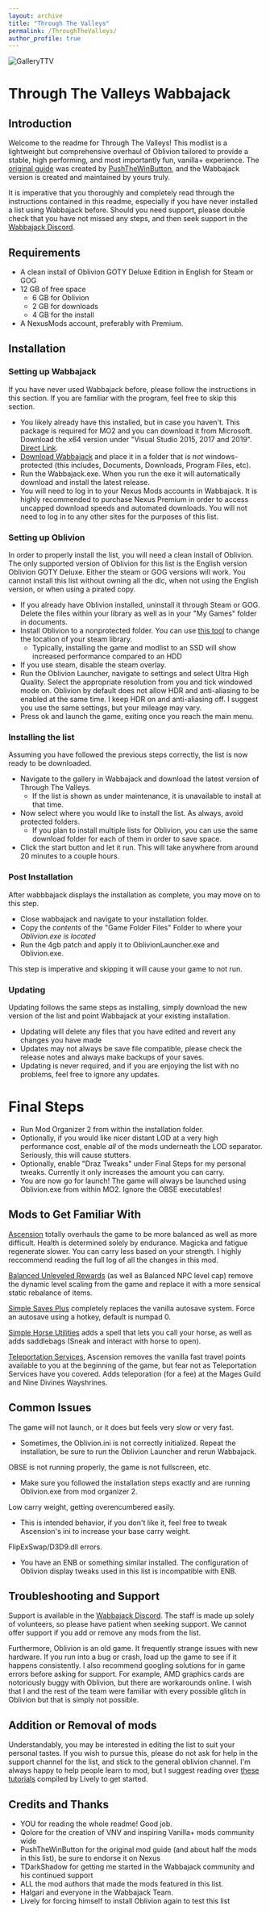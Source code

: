```yaml
---
layout: archive
title: "Through The Valleys"
permalink: /ThroughTheValleys/
author_profile: true
---
```

![GalleryTTV](https://github.com/Drazden/DrazSite/blob/main/Images/GalleryTTV.png?raw=true)

# Through The Valleys Wabbajack

## Introduction

Welcome to the readme for Through The Valleys! This modlist is a lightweight but comprehensive overhaul of Oblivion tailored to provide a stable, high performing, and most importantly fun, vanilla+ experience. The [original guide](https://www.nexusmods.com/oblivion/mods/51105?tab=description) was created by [PushTheWinButton](https://www.nexusmods.com/oblivion/users/13822205), and the Wabbajack version is created and maintained by yours truly.

It is imperative that you thoroughly and completely read through the instructions contained in this readme, especially if you have never installed a list using Wabbajack before. Should you need support, please double check that you have not missed any steps, and then seek support in the [Wabbajack Discord](https://discord.gg/wabbajack).

## Requirements

* A clean install of Oblivion GOTY Deluxe Edition in English for Steam or GOG
* 12 GB of free space
  * 6 GB for Oblivion
  * 2 GB for downloads
  * 4 GB for the install
* A NexusMods account, preferably with Premium.

## Installation

### Setting up Wabbajack

If you have never used Wabbajack before, please follow the instructions in this section. If you are familiar with the program, feel free to skip this section.

* You likely already have this installed, but in case you haven't. This package is required for MO2 and you can download it from Microsoft. Download the x64 version under "Visual Studio 2015, 2017 and 2019". [Direct Link](https://aka.ms/vs/16/release/vc_redist.x64.exe).
* [Download Wabbajack](https://github.com/wabbajack-tools/wabbajack/releases/download/2.5.2.1/Wabbajack.exe) and place it in a folder that is *not* windows-protected (this includes, Documents, Downloads, Program Files, etc). 
* Run the Wabbajack.exe. When you run the exe it will automatically download and install the latest release.
* You will need to log in to your Nexus Mods accounts in Wabbajack. It is highly recommended to purchase Nexus Premium in order to access uncapped download speeds and automated downloads. You will not need to log in to any other sites for the purposes of this list.

### Setting up Oblivion

In order to properly install the list, you will need a clean install of Oblivion. The only supported version of Oblivion for this list is the English version Oblivion GOTY Deluxe. Either the steam or GOG versions will work. You cannot install this list without owning all the dlc, when not using the English version, or when using a pirated copy.

* If you already have Oblivion installed, uninstall it through Steam or GOG. Delete the files within your library as well as in your "My Games" folder in documents.
* Install Oblivion to a nonprotected folder. You can use [this tool](https://github.com/LostDragonist/steam-library-setup-tool/wiki/Usage-Guide) to change the location of your steam library.
  * Typically, installing the game and modlist to an SSD will show increased performance compared to an HDD
* If you use steam, disable the steam overlay.
* Run the Oblivion Launcher, navigate to settings and select Ultra High Quality. Select the appropriate resolution from you and tick windowed mode on. Oblivion by default does not allow HDR and anti-aliasing to be enabled at the same time. I keep HDR on and anti-aliasing off. I suggest you use the same settings, but your mileage may vary.
* Press ok and launch the game, exiting once you reach the main menu.

### Installing the list

Assuming you have followed the previous steps correctly, the list is now ready to be downloaded.

* Navigate to the gallery in Wabbajack and download the latest version of Through The Valleys. 
  * If the list is shown as under maintenance, it is unavailable to install at that time.
* Now select where you would like to install the list. As always, avoid protected folders. 
  * If you plan to install multiple lists for Oblivion, you can use the same download folder for each of them in order to save space.
* Click the start button and let it run. This will take anywhere from around 20 minutes to a couple hours.

### Post Installation

After wabbbajack displays the installation as complete, you may move on to this step.

* Close wabbajack and navigate to your installation folder.
* Copy the *contents* of the "Game Folder Files" Folder to where your *Oblivion.exe is located*
* Run the 4gb patch and apply it to OblivionLauncher.exe and Oblivion.exe.

This step is imperative and skipping it will cause your game to not run.

### Updating

Updating follows the same steps as installing, simply download the new version of the list and point Wabbajack at your existing installation.

* Updating will delete any files that you have edited and revert any changes you have made
* Updates may not always be save file compatible, please check the release notes and always make backups of your saves.
* Updating is never required, and if you are enjoying the list with no problems, feel free to ignore any updates.


# Final Steps

* Run Mod Organizer 2 from within the installation folder.
* Optionally, if you would like nicer distant LOD at a very high performance cost, enable *all* of the mods underneath the LOD separator. Seriously, this will cause stutters.
* Optionally, enable "Draz Tweaks" under Final Steps for my personal tweaks. Currently it only increases the amount you can carry.
* You are now go for launch! The game will always be launched using Oblivion.exe from within MO2. Ignore the OBSE executables!

## Mods to Get Familiar With

[Ascension](https://www.nexusmods.com/oblivion/mods/50237) totally overhauls the game to be more balanced as well as more difficult. Health is determined solely by endurance. Magicka and fatigue regenerate slower. You can carry less based on your strength. I highly reccommend reading the full log of all the changes in this mod.

[Balanced Unleveled Rewards](https://www.nexusmods.com/oblivion/mods/51050/) (as well as Balanced NPC level cap) remove the dynamic level scaling from the game and replace it with a more sensical static rebalance of items.

[Simple Saves Plus](https://www.nexusmods.com/oblivion/mods/51122) completely replaces the vanilla autosave system. Force an autosave using a hotkey, default is numpad 0.

[Simple Horse Utilities](https://www.nexusmods.com/oblivion/mods/51197) adds a spell that lets you call your horse, as well as adds saddlebags (Sneak and interact with horse to open).

[Teleportation Services](https://www.nexusmods.com/oblivion/mods/50141), Ascension removes the vanilla fast travel points available to you at the beginning of the game, but fear not as Teleportation Services have you covered. Adds teleporation (for a fee) at the Mages Guild and Nine Divines Wayshrines.


## Common Issues

The game will not launch, or it does but feels very slow or very fast.

* Sometimes, the Oblivion.ini is not correctly initialized. Repeat the installation, be sure to run the Oblivion Launcher and rerun Wabbajack.

OBSE is not running properly, the game is not fullscreen, etc.

* Make sure you followed the installation steps exactly and are running Oblivion.exe from mod organizer 2.

Low carry weight, getting overencumbered easily.

* This is intended behavior, if you don't like it, feel free to tweak Ascension's ini to increase your base carry weight.

FlipExSwap/D3D9.dll errors.

* You have an ENB or something similar installed. The configuration of Oblivion display tweaks used in this list is incompatible with ENB.

## Troubleshooting and Support

Support is available in the [Wabbajack Discord](https://discord.gg/wabbajack). The staff is made up solely of volunteers, so please have patient when seeking support. We cannot offer support if you add or remove any mods from the list.

Furthermore, Oblivion is an old game. It frequently strange issues with new hardware. If you run into a bug or crash, load up the game to see if it happens consistently. I also recommend googling solutions for in game errors before asking for support. For example, AMD graphics cards are notoriously buggy with Oblivion, but there are workarounds online. I wish that I and the rest of the team were familiar with every possible glitch in Oblivion but that is simply not possible.

## Addition or Removal of mods

Understandably, you may be interested in editing the list to suit your personal tastes. If you wish to pursue this, please do not ask for help in the support channel for the list, and stick to the general oblivion channel. I'm always happy to help people learn to mod, but I suggest reading over [these tutorials](https://github.com/LivelyDismay/Learn-To-Mod/wiki) compiled by Lively to get started.

## Credits and Thanks

* YOU for reading the whole readme! Good job.
* Qolore for the creation of VNV and inspiring Vanilla+ mods community wide
* PushTheWinButton for the original mod guide (and about half the mods in this list), be sure to endorse it on Nexus
* TDarkShadow for getting me started in the Wabbajack community and his continued support
* ALL the mod authors that made the mods featured in this list.
* Halgari and everyone in the Wabbajack Team.
* Lively for forcing himself to install Oblivion again to test this list
